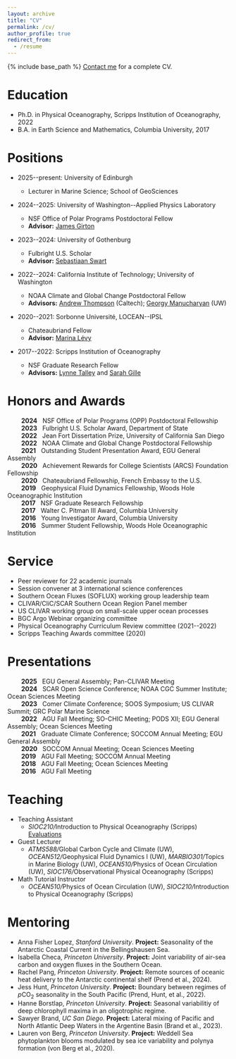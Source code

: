 ```yaml
---
layout: archive
title: "CV"
permalink: /cv/
author_profile: true
redirect_from:
  - /resume
---
```


{% include base_path %}
<u><a href="mailto:cprend@uw.edu">Contact me</a></u> for a complete CV.

Education
======
* Ph.D. in Physical Oceanography, Scripps Institution of Oceanography, 2022
* B.A. in Earth Science and Mathematics, Columbia University, 2017

Positions
======
* 2025--present: University of Edinburgh
  * Lecturer in Marine Science; School of GeoSciences
* 2024--2025: University of Washington--Applied Physics Laboratory
  * NSF Office of Polar Programs Postdoctoral Fellow
  * **Advisor:** [James Girton](https://www.apl.washington.edu/people/profile.php?last_name=Girton&first_name=James)

* 2023--2024: University of Gothenburg
  * Fulbright U.S. Scholar
  * **Advisor:** [Sebastiaan Swart](https://sebswart.com/)

* 2022--2024: California Institute of Technology; University of Washington
  * NOAA Climate and Global Change Postdoctoral Fellow
  * **Advisors:** [Andrew Thompson](https://web.gps.caltech.edu/~andrewt/) (Caltech); [Georgy Manucharyan](https://deep.ocean.washington.edu/) (UW)

* 2020--2021: Sorbonne Université, LOCEAN--IPSL
  * Chateaubriand Fellow
  * **Advisor:** [Marina Lévy](https://pagesperso.locean-ipsl.upmc.fr/marina/)

* 2017--2022: Scripps Institution of Oceanography
  * NSF Graduate Research Fellow
  * **Advisors:** [Lynne Talley](https://sam.ucsd.edu/talleyhome.html) and [Sarah Gille](https://pordlabs.ucsd.edu/sgille/)  

Honors and Awards
======
&nbsp;&nbsp;&nbsp;&nbsp;&nbsp;&nbsp;&nbsp;&nbsp;**2024** &nbsp;&nbsp;NSF Office of Polar Programs (OPP) Postdoctoral Fellowship<br>
&nbsp;&nbsp;&nbsp;&nbsp;&nbsp;&nbsp;&nbsp;&nbsp;**2023** &nbsp;&nbsp;Fulbright U.S. Scholar Award, Department of State<br>
&nbsp;&nbsp;&nbsp;&nbsp;&nbsp;&nbsp;&nbsp;&nbsp;**2022** &nbsp;&nbsp;Jean Fort Dissertation Prize, University of California San Diego<br>
&nbsp;&nbsp;&nbsp;&nbsp;&nbsp;&nbsp;&nbsp;&nbsp;**2022** &nbsp;&nbsp;NOAA Climate and Global Change Postdoctoral Fellowship<br>
&nbsp;&nbsp;&nbsp;&nbsp;&nbsp;&nbsp;&nbsp;&nbsp;**2021** &nbsp;&nbsp;Outstanding Student Presentation Award, EGU General Assembly<br>
&nbsp;&nbsp;&nbsp;&nbsp;&nbsp;&nbsp;&nbsp;&nbsp;**2020** &nbsp;&nbsp;Achievement Rewards for College Scientists (ARCS) Foundation Fellowship<br>
&nbsp;&nbsp;&nbsp;&nbsp;&nbsp;&nbsp;&nbsp;&nbsp;**2020** &nbsp;&nbsp;Chateaubriand Fellowship, French Embassy to the U.S.<br>
&nbsp;&nbsp;&nbsp;&nbsp;&nbsp;&nbsp;&nbsp;&nbsp;**2019** &nbsp;&nbsp;Geophysical Fluid Dynamics Fellowship, Woods Hole Oceanographic Institution<br>
&nbsp;&nbsp;&nbsp;&nbsp;&nbsp;&nbsp;&nbsp;&nbsp;**2017** &nbsp;&nbsp;NSF Graduate Research Fellowship<br>
&nbsp;&nbsp;&nbsp;&nbsp;&nbsp;&nbsp;&nbsp;&nbsp;**2017** &nbsp;&nbsp;Walter C. Pitman III Award, Columbia University<br>
&nbsp;&nbsp;&nbsp;&nbsp;&nbsp;&nbsp;&nbsp;&nbsp;**2016** &nbsp;&nbsp;Young Investigator Award, Columbia University<br>
&nbsp;&nbsp;&nbsp;&nbsp;&nbsp;&nbsp;&nbsp;&nbsp;**2016** &nbsp;&nbsp;Summer Student Fellowship, Woods Hole Oceanographic Institution

Service
======
* Peer reviewer for 22 academic journals
* Session convener at 3 international science conferences
* Southern Ocean Fluxes (SOFLUX) working group leadership team
* CLIVAR/CliC/SCAR Southern Ocean Region Panel member
* US CLIVAR working group on small-scale upper ocean processes
* BGC Argo Webinar organizing committee
* Physical Oceanography Curriculum Review committee (2021--2022)
* Scripps Teaching Awards committee (2020)  

Presentations
======
&nbsp;&nbsp;&nbsp;&nbsp;&nbsp;&nbsp;&nbsp;&nbsp;**2025** &nbsp;&nbsp;EGU General Assembly; Pan-CLIVAR Meeting<br>
&nbsp;&nbsp;&nbsp;&nbsp;&nbsp;&nbsp;&nbsp;&nbsp;**2024** &nbsp;&nbsp;SCAR Open Science Conference; NOAA CGC Summer Institute; Ocean Sciences Meeting<br>
&nbsp;&nbsp;&nbsp;&nbsp;&nbsp;&nbsp;&nbsp;&nbsp;**2023** &nbsp;&nbsp;Comer Climate Conference; SOOS Symposium; US CLIVAR Summit; GRC Polar Marine Science<br>
&nbsp;&nbsp;&nbsp;&nbsp;&nbsp;&nbsp;&nbsp;&nbsp;**2022** &nbsp;&nbsp;AGU Fall Meeting; SO-CHIC Meeting; PODS XII; EGU General Assembly; Ocean Sciences Meeting<br>
&nbsp;&nbsp;&nbsp;&nbsp;&nbsp;&nbsp;&nbsp;&nbsp;**2021** &nbsp;&nbsp;Graduate Climate Conference; SOCCOM Annual Meeting; EGU General Assembly<br>
&nbsp;&nbsp;&nbsp;&nbsp;&nbsp;&nbsp;&nbsp;&nbsp;**2020** &nbsp;&nbsp;SOCCOM Annual Meeting; Ocean Sciences Meeting<br>
&nbsp;&nbsp;&nbsp;&nbsp;&nbsp;&nbsp;&nbsp;&nbsp;**2019** &nbsp;&nbsp;AGU Fall Meeting; SOCCOM Annual Meeting<br>
&nbsp;&nbsp;&nbsp;&nbsp;&nbsp;&nbsp;&nbsp;&nbsp;**2018** &nbsp;&nbsp;AGU Fall Meeting; Ocean Sciences Meeting<br>
&nbsp;&nbsp;&nbsp;&nbsp;&nbsp;&nbsp;&nbsp;&nbsp;**2016** &nbsp;&nbsp;AGU Fall Meeting<br>

Teaching
======
* Teaching Assistant
  * <em>SIOC210/</em>Introduction to Physical Oceanography (Scripps) [Evaluations](https://cprend.github.io/files/Prend_TA_Evaluations-SIO210_FA20.pdf)
* Guest Lecturer
  * <em>ATMS588/</em>Global Carbon Cycle and Climate (UW), <em>OCEAN512/</em>Geophysical Fluid Dynamics I (UW), <em>MARBIO301/</em>Topics in Marine Biology (UW), <em>OCEAN510/</em>Physics of Ocean Circulation (UW), <em>SIOC176/</em>Observational Physical Oceanography (Scripps)
* Math Tutorial Instructor
  * <em>OCEAN510/</em>Physics of Ocean Circulation (UW), <em>SIOC210/</em>Introduction to Physical Oceanography (Scripps)

Mentoring
======
* Anna Fisher Lopez, <em>Stanford University</em>. **Project:** Seasonality of the Antarctic Coastal Current in the Bellingshausen Sea.
* Isabella Checa, <em>Princeton University</em>. **Project:** Joint variability of air-sea carbon and oxygen fluxes in the Southern Ocean.
* Rachel Pang, <em>Princeton University</em>. **Project:** Remote sources of oceanic heat delivery to the Antarctic continental shelf (Prend et al., 2024).
* Jess Hunt, <em>Princeton University</em>. **Project:** Boundary between regimes of <em>p</em>CO<sub>2</sub> seasonality in the South Pacific (Prend, Hunt, et al., 2022).
* Hanne Borstlap, <em>Princeton University</em>. **Project:** Seasonal variabilitiy of deep chlorophyll maxima in an oligotrophic regime.
* Sawyer Brand, <em>UC San Diego</em>. **Project:** Lateral mixing of Pacific and North Atlantic Deep Waters in the Argentine Basin (Brand et al., 2023).
* Lauren von Berg, <em>Princeton University</em>. **Project:** Weddell Sea phytoplankton blooms modulated by sea ice variability and polynya formation (von Berg et al., 2020).
